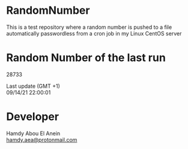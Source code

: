 # RandomNumber    
This is a test repository where a random number is pushed to a file automatically passwordless from a cron job in my Linux CentOS server    
# Random Number of the last run   
28733
      
Last update (GMT +1)    
09/14/21 22:00:01
# Developer    
Hamdy Abou El Anein   
hamdy.aea@protonmail.com
